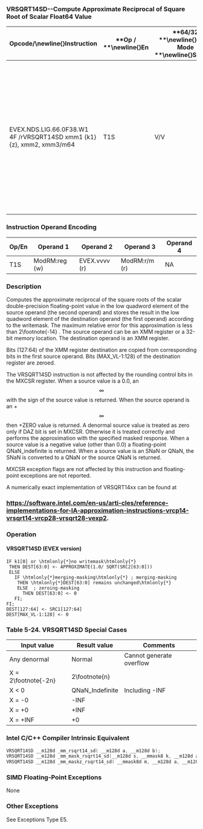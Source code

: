 ### VRSQRT14SD--Compute Approximate Reciprocal of Square Root of Scalar Float64 Value


|**Opcode/**\newline{}**Instruction**|**Op / **\newline{}**En**|**64/32 **\newline{}**bit Mode **\newline{}**Support**|**CPUID **\newline{}**Feature **\newline{}**Flag**|**Description**|
|------------------------------------|-------------------------|------------------------------------------------------|--------------------------------------------------|---------------|
|EVEX.NDS.LIG.66.0F38.W1 4F /rVRSQRT14SD xmm1 {k1}{z}, xmm2, xmm3/m64|T1S|V/V|AVX512F|Computes the approximate reciprocal square root of the scalar double-precision floating-point value in xmm3/m64 and stores the result in the low quadword element of xmm1 using writemask k1. Bits[127:64] of xmm2 is copied to xmm1[127:64]. |
### Instruction Operand Encoding


|Op/En|Operand 1|Operand 2|Operand 3|Operand 4|
|-----|---------|---------|---------|---------|
|T1S|ModRM:reg (w)|EVEX.vvvv (r)|ModRM:r/m (r)|NA|
### Description


Computes the approximate reciprocal of the square roots of the scalar double-precision floating-point value in the low quadword element of the source operand (the second operand) and stores the result in the low quadword element of the destination operand (the first operand) according to the writemask. The maximum relative error for this approximation is less than 2\footnote{-14} . The source operand can be an XMM register or a 32-bit memory location. The destination operand is an XMM register. 

Bits (127:64) of the XMM register destination are copied from corresponding bits in the first source operand. Bits (MAX_VL-1:128) of the destination register are zeroed.

The VRSQRT14SD instruction is not affected by the rounding control bits in the MXCSR register. When a source value is a 0.0, an $$\infty$$ with the sign of the source value is returned. When the source operand is an +$$\infty$$ then +ZERO value is returned. A denormal source value is treated as zero only if DAZ bit is set in MXCSR. Otherwise it is treated correctly and performs the approximation with the specified masked response. When a source value is a negative value (other than 0.0) a floating-point QNaN_indefinite is returned. When a source value is an SNaN or QNaN, the SNaN is converted to a QNaN or the source QNaN is returned.

MXCSR exception flags are not affected by this instruction and floating-point exceptions are not reported.

A numerically exact implementation of VRSQRT14xx can be found at 

###                                https://software.intel.com/en-us/arti-cles/reference-implementations-for-IA-approximation-instructions-vrcp14-vrsqrt14-vrcp28-vrsqrt28-vexp2.

### Operation
#### VRSQRT14SD (EVEX version)
```info-verb
IF k1[0] or \htmlonly{*}no writemask\htmlonly{*}
 THEN DEST[63:0] <-  APPROXIMATE(1.0/ SQRT(SRC2[63:0]))
 ELSE 
   IF \htmlonly{*}merging-masking\htmlonly{*} ; merging-masking
    THEN \htmlonly{*}DEST[63:0] remains unchanged\htmlonly{*}
    ELSE  ; zeroing-masking
      THEN DEST[63:0] <-  0
   FI;
FI;
DEST[127:64] <-  SRC1[127:64]
DEST[MAX_VL-1:128] <-  0
```
### Table 5-24. VRSQRT14SD Special Cases


|**Input value**|**Result value**|**Comments**|
|---------------|----------------|------------|
|Any denormal|Normal|Cannot generate overflow|
|X = 2\footnote{-2n}|2\footnote{n}||
|X < 0|QNaN_Indefinite|Including -INF|
|X = -0|-INF||
|X = +0|+INF||
|X = +INF|+0||

### Intel C/C++ Compiler Intrinsic Equivalent

```cpp
VRSQRT14SD __m128d _mm_rsqrt14_sd( __m128d a, __m128d b);
VRSQRT14SD __m128d _mm_mask_rsqrt14_sd(__m128d s, __mmask8 k, __m128d a, __m128d b);
VRSQRT14SD __m128d _mm_maskz_rsqrt14_sd( __mmask8d m, __m128d a, __m128d b);
```
### SIMD Floating-Point Exceptions


None

### Other Exceptions


See Exceptions Type E5.

